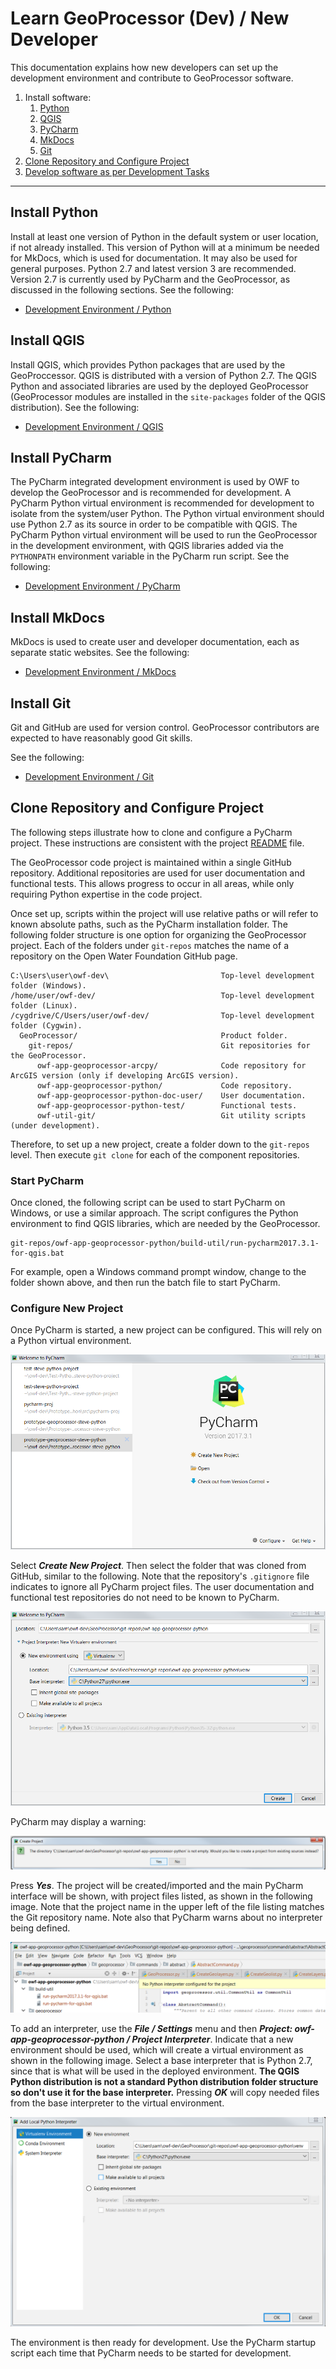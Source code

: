 # Learn GeoProcessor (Dev) / New Developer #

This documentation explains how new developers can set up the development environment and
contribute to GeoProcessor software.

1. Install software:
	1. [Python](#install-python)
	2. [QGIS](#install-qgis)
	3. [PyCharm](#install-pycharm)
	4. [MkDocs](#install-mkdocs)
	4. [Git](#install-git)
2. [Clone Repository and Configure Project](#clone-repository-and-configure-project)
3. [Develop software as per Development Tasks](dev-tasks)

-----------------

## Install Python ##

Install at least one version of Python in the default system or user location, if not already installed.
This version of Python will at a minimum be needed for MkDocs, which is used for documentation.
It may also be used for general purposes.
Python 2.7 and latest version 3 are recommended.
Version 2.7 is currently used by PyCharm and the GeoProcessor, as discussed in the following sections.
See the following:

* [Development Environment / Python](dev-env#python)

## Install QGIS ##

Install QGIS, which provides Python packages that are used by the GeoProccessor.
QGIS is distributed with a version of Python 2.7.
The QGIS Python and associated libraries are used by the deployed GeoProcessor
(GeoProcessor modules are installed in the `site-packages` folder of the QGIS distribution).
See the following:

* [Development Environment / QGIS](dev-env#qgis)

## Install PyCharm ##

The PyCharm integrated development environment is used by OWF to develop the GeoProcessor and is recommended for development.
A PyCharm Python virtual environment is recommended for development to isolate from the system/user Python.
The Python virtual environment should use Python 2.7 as its source in order to be compatible with QGIS.
The PyCharm Python virtual environment will be used to run the GeoProcessor in the development environment,
with QGIS libraries added via the `PYTHONPATH` environment variable in the PyCharm run script.
See the following:

* [Development Environment / PyCharm](dev-env#pycharm)

## Install MkDocs ##

MkDocs is used to create user and developer documentation, each as separate static websites.
See the following:

* [Development Environment / MkDocs](dev-env#mkdocs)

## Install Git ##

Git and GitHub are used for version control.
GeoProcessor contributors are expected to have reasonably good Git skills.

See the following:

* [Development Environment / Git](dev-env#git)

## Clone Repository and Configure Project ##

The following steps illustrate how to clone and configure a PyCharm project.
These instructions are consistent with the project
[README](https://github.com/OpenWaterFoundation/owf-app-geoprocessor-python) file.

The GeoProcessor code project is maintained within a single GitHub repository.
Additional repositories are used for user documentation and functional tests.
This allows progress to occur in all areas, while only requiring Python expertise in the code project.

Once set up, scripts within the project will use relative paths or will refer to known absolute paths,
such as the PyCharm installation folder.
The following folder structure is one option for organizing the GeoProcessor project.
Each of the folders under `git-repos` matches the name of a repository on the Open Water Foundation GitHub page.

```text
C:\Users\user\owf-dev\                         Top-level development folder (Windows).
/home/user/owf-dev/                            Top-level development folder (Linux).
/cygdrive/C/Users/user/owf-dev/                Top-level development folder (Cygwin).
  GeoProcessor/                                Product folder.
    git-repos/                                 Git repositories for the GeoProcessor.
      owf-app-geoprocessor-arcpy/              Code repository for ArcGIS version (only if developing ArcGIS version).
      owf-app-geoprocessor-python/             Code repository.
      owf-app-geoprocessor-python-doc-user/    User documentation.
      owf-app-geoprocessor-python-test/        Functional tests.
      owf-util-git/                            Git utility scripts (under development).

```

Therefore, to set up a new project, create a folder down to the `git-repos` level.
Then execute `git clone` for each of the component repositories.

### Start PyCharm ###

Once cloned, the following script can be used to start PyCharm on Windows, or use a similar approach.
The script configures the Python environment to find QGIS libraries, which are needed by the GeoProcessor.

```text
git-repos/owf-app-geoprocessor-python/build-util/run-pycharm2017.3.1-for-qgis.bat
```
For example, open a Windows command prompt window, change to the folder shown above,
and then run the batch file to start PyCharm.

### Configure New Project ###

Once PyCharm is started, a new project can be configured.
This will rely on a Python virtual environment.

![Create project 1](dev-new-images/create-project1.png)

Select ***Create New Project***.
Then select the folder that was cloned from GitHub, similar to the following.
Note that the repository's `.gitignore` file indicates to ignore all PyCharm project files.
The user documentation and functional test repositories do not need to be known to PyCharm.

![Create project 2](dev-new-images/create-project2.png)

PyCharm may display a warning:

![Create project 3](dev-new-images/create-project3.png)

Press ***Yes***.
The project will be created/imported and the main PyCharm interface will be shown, with project files listed,
as shown in the following image.
Note that the project name in the upper left of the file listing matches the Git repository name.
Note also that PyCharm warns about no interpreter being defined.

![Create project 4](dev-new-images/create-project4.png)

To add an interpreter, use the ***File / Settings*** menu and then ***Project: owf-app-geoprocessor-python / Project Interpreter***.
Indicate that a new environment should be used, which will create a virtual environment as shown in the following image.
Select a base interpreter that is Python 2.7, since that is what will be used in the deployed environment.
**The QGIS Python distribution is not a standard Python distribution folder structure so don't use it for the base interpreter.**
Pressing ***OK*** will copy needed files from the base interpreter to the virtual environment.

![Create project 5](dev-new-images/create-project5.png)

The environment is then ready for development.  Use the PyCharm startup script each time that PyCharm needs to be started for development.
